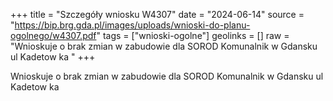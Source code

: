 +++
title = "Szczegóły wniosku W4307"
date = "2024-06-14"
source = "https://bip.brg.gda.pl/images/uploads/wnioski-do-planu-ogolnego/w4307.pdf"
tags = ["wnioski-ogolne"]
geolinks = []
raw = "Wnioskuje o brak zmian w zabudowie dla SOROD Komunalnik w Gdansku ul Kadetow ka "
+++

Wnioskuje o brak zmian w zabudowie dla SOROD Komunalnik w Gdansku ul Kadetow
ka



